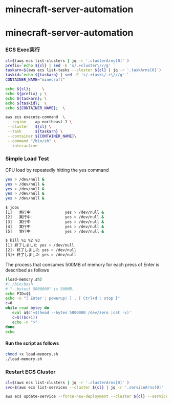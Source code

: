 # minecraft-server-automation
# minecraft-server-automation

### ECS Exec実行

```bash
cl=$(aws ecs list-clusters | jq -r '.clusterArns[0]' )
prefix=`echo ${cl} | sed -E 's/.+cluster\///g' `
taskarn=$(aws ecs list-tasks --cluster ${cl} | jq -r '.taskArns[0]')
taskid=`echo ${taskarn} | sed -E 's/.+task\/.+\///g' `
CONTAINER_NAME="minecraft"

echo ${cl};     \
echo ${prefix} ; \
echo ${taskarn}; \
echo ${taskid};  \
echo ${CONTAINER_NAME};  \

aws ecs execute-command  \
 --region    ap-northeast-1 \
 --cluster   ${cl} \
 --task      ${taskarn} \
 --container ${CONTAINER_NAME}\
 --command "/bin/sh" \
 --interactive
```

### Simple Load Test

CPU load by repeatedly hitting the yes command

```bash
yes > /dev/null &
yes > /dev/null &
yes > /dev/null &
yes > /dev/null &
yes > /dev/null &
```

```bash
$ jobs
[1]   実行中               yes > /dev/null &
[2]   実行中               yes > /dev/null &
[3]   実行中               yes > /dev/null &
[4]   実行中               yes > /dev/null &
[5]   実行中               yes > /dev/null &
```

```bash
$ kill %1 %2 %3
[1] 終了しました yes > /dev/null
[2]- 終了しました yes > /dev/null
[3]+ 終了しました yes > /dev/null
```

The process that consumes 500MB of memory for each press of Enter is described as follows

```bash
(load-memory.sh)
#! /bin/bash
# "--bytest 5000000" is 500MB.
echo PID=$$
echo -n "[ Enter : powerup! ] , [ Ctrl+d : stop ]"
c=0
while read byte; do
   eval a$c'=$(head --bytes 5000000 /dev/zero |cat -v)'
   c=$(($c+1))
   echo -n ">"
done
echo
```

#### Run the script as follows

```bash
chmod +x load-memory.sh
./load-memory.sh
```

### Restart ECS Cluster
```bash
cl=$(aws ecs list-clusters | jq -r '.clusterArns[0]' )
svc=$(aws ecs list-services --cluster ${cl} | jq -r '.serviceArns[0]' | sed -E 's/.+cluster\///g')

aws ecs update-service --force-new-deployment --cluster ${cl} --service ${svc}

```